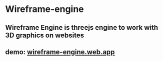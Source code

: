 # Wireframe-engine
Wireframe Engine is threejs engine to work with 3D graphics on websites
-----
## demo:  [wireframe-engine.web.app](https://wireframe-engine.web.app)